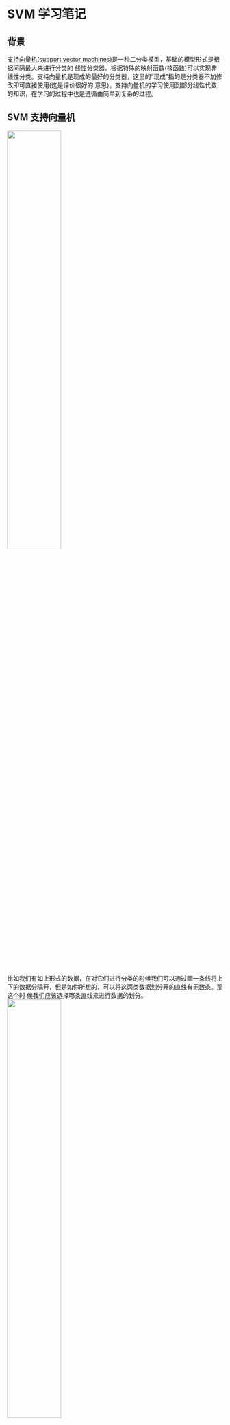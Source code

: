 # SVM 学习笔记    
## 背景     
[支持向量机(support vector machines)](https://zh.wikipedia.org/wiki/支持向量机)是一种二分类模型，基础的模型形式是根据间隔最大来进行分类的
线性分类器。根据特殊的映射函数(核函数)可以实现非线性分类。支持向量机是现成的最好的分类器，这里的“现成”指的是分类器不加修改即可直接使用(这是评价很好的
意思)。支持向量机的学习使用到部分线性代数的知识，在学习的过程中也是遵循由简单到复杂的过程。      
## SVM 支持向量机     

<img src ="https://github.com/MemoryCrash/MachineLearningPractice/blob/master/image/svmGrapherWithText.jpg" width = 50% height = 50%/>        

比如我们有如上形式的数据，在对它们进行分类的时候我们可以通过画一条线将上下的数据分隔开，但是如你所想的，可以将这两类数据划分开的直线有无数条。那这个时
候我们应该选择哪条直线来进行数据的划分。      
<img src = "https://github.com/MemoryCrash/MachineLearningPractice/blob/master/image/svmGrapher3line.jpg" width = 50% height = 50%/>        

直观的看我们会倾向于选择红色的的直线来进行数据的划分。选择红色直线的理由是当这个时候有一个新的点需要被划分时，使用红色直线进行划分更有可能进行正确的划分因为它给正例和反例都流出了最多的空间。所以在这里我们的寻找这个最优划分的直线的依据就是寻找间隔最大的直线。我们目前讨论的是在二维平面的划分所以是通过直线进行划分，如果是在训练的数据是在三维空间则划分的就是一个平面，对于N维的空间中的数据我们可以通过N-1维来进行划分。这个N-1维用来划分的向量我们称它为分隔超平面(hyperplane)，分隔超平面可以写成这样的形式:    

![pi](http://latex.codecogs.com/png.latex?w^{T}x&plus;b=0) 

也可以写成:

![pi](http://latex.codecogs.com/png.latex?w\cdot&space;x&plus;b=0)

这里![pi](http://latex.codecogs.com/png.latex?w\cdot&space;x)表示w和x的内积。如上公式表示w和x的内积也可以通过w的转置后和x相乘来求的。这里可能有疑问为什么不是用y = ax+b这样的形式来表示。两种表示表达的意思的一致的，但是向量的表示法在高维下更方便，同时使用了向量的表示法后w代表的就是超平面的法向量这个对我们后续求解训练集中的点到超平面的距离非常有用。    
![pi](http://latex.codecogs.com/png.latex?y&space;-ax-b&space;=&space;0)    
w = [-1, -a]      
x = [x0, x1]        
![pi](http://latex.codecogs.com/png.latex?w^{T}x&space;-b&space;=&space;0)      

这里是-b因为b代表的是一个偏置所以它的符号实际并不起到特别的作用。      

### 内积的几何含义      
两个向量的内积代表一个a向量在b向量上的投影长度和b向量范数(长度)的乘积。
<img src = "https://github.com/MemoryCrash/MachineLearningPractice/blob/master/image/svmCdot.jpg" width = 50% height = 50%/>    
利用这个特点我们可以得到训练集中的点到超平面的距离就等于对应点的向量在超平面法向量上的投影和法向量的范数的乘积。我们知道法向量的长度是可以变化的。我们在计算中可以设置法向量的长度为单位长度这样训练点到超平面的距离就是固定的。单位法向量下得到的间隔就是“几何间隔”，非单位法向量得到的间隔就是“函数间隔”。

### 最大间隔      
<img src = "https://github.com/MemoryCrash/MachineLearningPractice/blob/master/image/svmMargin.jpg" width = 50% height = 50%/>

在了解了如何在空间中求一个点到超平面之间的距离了，接下来就可以运用这个找到超平面，根据超平面的用来分隔两个类并拥有到两个类之间的最大距离的特点。我们寻找超平面等价于找到两个类之间的最大间隔。如上图示我们需要使得m获取最大值，同时我们假定除了超平面![pi](http://latex.codecogs.com/png.latex?w^{T}x&space;&plus;b&space;=&space;0)外还有两个与他平行的平面分别是:        
![pi](http://latex.codecogs.com/png.latex?w^{T}x&space;&plus;b&space;=&space;1)         
![pi](http://latex.codecogs.com/png.latex?w^{T}x&space;&plus;b&space;=&space;-1)         

在这两个平面之间没有训练集合中的点，训练集合中的点要么落在他们上面(这些使得等式成立的就叫做支持向量)或者落在他们后面去，训练集合在这两个平面上表现为:

![pi](http://latex.codecogs.com/png.latex?y_{i}(w^{T}x_{i}&space;&plus;b)\geq&space;1&space;,(i=1.....N))      

这里y表示训练集中对应的分类，因为是2分类正类y为1反类y为-1而当训练集合的点落在上图的两个虚线后面时如果是正例为正值如果是反例为负值这样就可以统一为上面的公式。由图上有点A落在上部的虚线上则一定有一个根据法向量方向移动m距离的点会落在下面的虚线上。我们可以根据这个关系求解出m来。   

![pi](http://latex.codecogs.com/png.latex?x_{a'}=x_{a}&plus;\frac{w}{\left&space;\|&space;w&space;\right&space;\|}m)      

在根据得到的新点是可以落在下面的虚线，所以带入公式:

![pi](http://latex.codecogs.com/png.latex?w^{T}x&space;&plus;b&space;=&space;-1)

得到      

![pi](http://latex.codecogs.com/png.latex?w^{T}(x_{a}-\frac{w}{\left&space;\|&space;w&space;\right&space;\|}m)&plus;b&space;=&space;-1)

求解以后可以得到(也可以根据平行线的距离公式得到):

![pi](http://latex.codecogs.com/png.latex?m=\frac{2}{\left&space;\|&space;w&space;\right&space;\|})

这个时候找到了m的表达，我们需要的就是在特定条件下最大化m。为了计算方便最大化m等价于

minimize &emsp;&emsp;&emsp;![pi](http://latex.codecogs.com/png.latex?\frac{1}{2}\left&space;\|&space;w&space;\right&space;\|^{2})

subject to &emsp;&emsp;&emsp;![pi](http://latex.codecogs.com/png.latex?y_{i}(w^{T}x_{i}&space;&plus;b)\geq&space;1&space;,(i=1.....N))

### 对偶算法    
为了求解**线性可分支持向量机**的最优化问题，其中一个方法就是利用[拉格朗日乘子法](https://en.wikipedia.org/wiki/Lagrange_multiplier)整合约束信息后再根据对偶性求解对偶问题。因为一般来讲对偶问题会比原问题更容易求解。关于拉格朗日乘子法简述如下，假设![pi](http://latex.codecogs.com/png.latex?f(x))，![pi](http://latex.codecogs.com/png.latex?c_{i}(x))，![pi](http://latex.codecogs.com/png.latex?h_{j}(x))是定义在![pi](http://latex.codecogs.com/png.latex?R^{n})上的连续可微函数。考虑约束最优化问题:

![pi](http://latex.codecogs.com/png.latex?min&space;f(x),x\epsilon&space;R^{n})     

s.t.

&emsp;![pi](http://latex.codecogs.com/png.latex?c_{j}(x)\leq0&space;,i=1,2,....,k)    

&emsp;![pi](http://latex.codecogs.com/png.latex?h_{j}(x)=0,j=1,2,.....l)    

称此约束最优化问题为原始最优化问题或原始问题。这里引入广义拉格朗日函数:

![pi](http://latex.codecogs.com/png.latex?L(x,\alpha&space;,\beta&space;)=f(x)&plus;\sum_{i=1}^{k}\alpha&space;_{i}c_{i}(x)&plus;\sum_{j=1}^{l}\beta&space;_{j}h_{j}(x))

![pi](http://latex.codecogs.com/png.latex?\alpha&space;_{i})和![pi](http://latex.codecogs.com/png.latex?\beta&space;_{j})是拉格朗日乘子，其中![pi](http://latex.codecogs.com/png.latex?\alpha&space;_{i}\geq&space;0)。根据拉格朗日乘子法，我们将线性可分支持向量机的求解m的公式和其约束转换为一个公式如下:

![pi](http://latex.codecogs.com/png.latex?L(w,b,\alpha&space;)=\frac{1}{2}\left&space;\|&space;w&space;\right&space;\|^{2}&plus;\sum_{i=1}^{N}\alpha&space;_{i}(1-y_{i}(w\cdot&space;x_{i}&plus;b)))&emsp;(1)

其中![pi](http://latex.codecogs.com/png.latex?\alpha&space;_{i}\geqslant&space;0)，![pi](http://latex.codecogs.com/png.latex?\alpha&space;=(\alpha&space;_{1},\alpha&space;_{2}.....,\alpha&space;_{N})^{T})为拉格朗日乘子向量。这是一个极小极大问题，如果我们固定了w和b这个时候在满足约束的情况下得到的公式就是![pi](http://latex.codecogs.com/png.latex?L(w,b,\alpha&space;)=\frac{1}{2}\left&space;\|&space;w&space;\right&space;\|^{2})这个时候就可以进一步进行![pi](http://latex.codecogs.com/png.latex?\frac{1}{2}\left&space;\|&space;w&space;\right&space;\|^{2})的最小化。在这里我们不直接求解这个公式而是转而求解它的对偶问题先基于w和b最小化![pi](http://latex.codecogs.com/png.latex?L(w,b,\alpha&space;))再基于![pi](http://latex.codecogs.com/png.latex?\alpha)最大化![pi](http://latex.codecogs.com/png.latex?L(w,b,\alpha&space;))这个时候就将问题转化为了极大极小问题。现在我们距离计算这个极大极小问题。先通过对w和b分别求导并另其为0求的w和b，对![pi](http://latex.codecogs.com/png.latex?\frac{1}{2}\left&space;\|&space;w&space;\right&space;\|^{2})求导，对应了一个多元函数对各个变量进行求导的过程最后得到的结果就是w:

![pi](http://latex.codecogs.com/png.latex?w=\sum_{i=1}^{N}\alpha&space;_{i}y_{i}x_{i})

![pi](http://latex.codecogs.com/png.latex?\sum_{i=1}^{N}\alpha&space;_{i}y_{i}=0)

将这两个公式带入公式(1)得到:
基于![pi](http://latex.codecogs.com/png.latex?\alpha)最大化下面的公式

![pi](http://latex.codecogs.com/png.latex?-\frac{1}{2}\sum_{i=1}^{N}\sum_{j=1}^{N}\alpha&space;_{i}\alpha&space;_{j}y_{i}y_{j}(x_{i}\cdot&space;x_{j})&plus;\sum_{i=1}^{N}\alpha&space;_{i})&emsp;(2)

将(2)式转化为最小化问题:

![pi](http://latex.codecogs.com/png.latex?\frac{1}{2}\sum_{i=1}^{N}\sum_{j=1}^{N}\alpha&space;_{i}\alpha&space;_{j}y_{i}y_{j}(x_{i}\cdot&space;x_{j})-\sum_{i=1}^{N}\alpha&space;_{i})&emsp;(3)

s.t.

&emsp;![pi](http://latex.codecogs.com/png.latex?\sum_{i=1}^{N}\alpha&space;_{i}y_{i}=0)

&emsp;![pi](http://latex.codecogs.com/png.latex?\alpha&space;_{i}\geq&space;0,(i=1,2,....N))

### SMO 优化算法        

考虑使用[SMO优化算法](https://zh.wikipedia.org/wiki/序列最小优化算法)来求解(3)的问题。在这个算法中我们需要寻找![pi](http://latex.codecogs.com/gif.latex?\alpha&space;_{i})的值来使得(3)出现最优解。这里我们先介绍一个叫做坐标上升的算法(对应有个坐标下降)，它的思想是当需要求解多变量的凸函数的最优解的时候，我们选择先对其中一个变量求极限值同时固定其他变量这样逐步去逼近最优解。在这里 SMO 算法也是借鉴了这样的算法。但是受到![pi](http://latex.codecogs.com/png.latex?\textstyle\sum_{i=1}^{N}\alpha&space;_{i}y_{i}=0)约束的限制。在 SMO 算法中我们选择一次改变两个变量![pi](http://latex.codecogs.com/gif.latex?\alpha&space;_{1},\alpha&space;_{2})。根据约束条件:

![pi](http://latex.codecogs.com/gif.latex?0\leq&space;\alpha&space;_{i}\leq&space;C)

![pi](http://latex.codecogs.com/gif.latex?\alpha&space;_{1}y_{1}&plus;\alpha&space;_{2}y_{2}=-\sum_{i=3}^{N}\alpha&space;_{i}y_{i}=\xi)

可以画出如下的图像

<img src = "https://github.com/MemoryCrash/MachineLearningPractice/blob/master/image/svmRange.png"/>

这个图形表现了![pi](http://latex.codecogs.com/gif.latex?\alpha&space;_{1},\alpha&space;_{2})的取值范围。现在我们将其通过公式表达出来。

### 软间隔         
先前我们讨论的都是完全线性可分的数据，但是实际中的数据可能是线性不可分数据，通常情况是训练数据中有一些奇异点，将这些奇艺点去掉以后，剩下大部分集合是线性可分的。这就可以修改硬间隔最大化，使其成为软间隔最大化。   

<img src = "https://github.com/MemoryCrash/MachineLearningPractice/blob/master/image/svmSoftMargin.jpg" width=50% height = 50%/>  

如图所示如果出现了一个奇异点k，按照硬间隔的方式来查找最大间隔必然会得到红色虚线代表的分隔曲线，但是这个红色虚线并不是我们期望的。我们依然希望是以黑色的虚线来进行分类。后来是通过引入一个松弛变量![pi](http://latex.codecogs.com/png.latex?\xi&space;_{i}\geq&space;0)使得函数间隔加上了松弛变量后大于等于1。这样约束，条件就变为这样:  

![pi](http://latex.codecogs.com/png.latex?y_{i}(w\cdot&space;x_{i}&plus;b)\geq&space;1-\xi&space;_{i})

同时进行最优化的函数也随之变化为:

![pi](http://latex.codecogs.com/png.latex?\frac{1}{2}\left&space;\|&space;w&space;\right&space;\|^{2}&plus;C\sum_{i=1}^{N}\xi&space;_{i})   
这里的C>0称为惩罚参数，一般由应用问题决定，C值大时对误分类的惩罚增大，C值小时对误分类的惩罚减小。最小化目标函数的过程包含了使间隔尽可能大和使误分点尽可能少。根据硬间隔的方式寻找对偶问题后可以发现软间隔的对偶问题和硬间隔公式(3)非常相似只是约束条件发生了变化:

![pi](http://latex.codecogs.com/png.latex?\frac{1}{2}\sum_{i=1}^{N}\sum_{j=1}^{N}\alpha&space;_{i}\alpha&space;_{j}y_{i}y_{j}(x_{i}\cdot&space;x_{j})-\sum_{i=1}^{N}\alpha&space;_{i})&emsp;(4)

s.t.

&emsp;![pi](http://latex.codecogs.com/png.latex?\sum_{i=1}^{N}\alpha&space;_{i}y_{i}=0)

&emsp;![pi](http://latex.codecogs.com/png.latex?0\leq&space;\alpha&space;_{i}\leq&space;C,(i=1,2,....N))

### 非线性支持向量机

考虑这样的待分类数据我们是无法直接通过一条直线来进行分类的:

<img src = "https://github.com/MemoryCrash/MachineLearningPractice/blob/master/image/svmKernel.jpg" width = 50% height = 50%>

对于这样的问题我们可以将它转换为一个线性的问题来进行解决。在现实生活中我们也常遇到分类的问题，当我们根据当前特征对这个事物无法进行分类的时候，一般可以通过增加一个维度来进行分类。这里我们也是曲借鉴这样的想法，将数据进行转换后在进行分类。针对上图的数据可以通过对数据进行平方后转换为一个线性问题继续处理。

<img src = "https://github.com/MemoryCrash/MachineLearningPractice/blob/master/image/svmChangeKernel.jpg" width = 50% height = 50%/>

将低维数据映射到高维后可以将待优化的公式表示成这样:

![pi](http://latex.codecogs.com/png.latex?\frac{1}{2}\sum_{i=1}^{N}\sum_{j=1}^{N}\alpha&space;_{i}\alpha&space;_{j}y_{i}y_{j}(\phi&space;(x_{i})\cdot&space;\phi&space;(x_{j}))-\sum_{i=1}^{N}\alpha&space;_{i})&emsp;(5)

s.t.

&emsp;![pi](http://latex.codecogs.com/png.latex?\sum_{i=1}^{N}\alpha&space;_{i}y_{i}=0)

&emsp;![pi](http://latex.codecogs.com/png.latex?0\leq&space;\alpha&space;_{i}\leq&space;C,(i=1,2,....N))

![pi](http://latex.codecogs.com/png.latex?\phi&space;(x)) 表示对数据映射到高维，对映射后的数据同样进行内积操作，但是存在一个映射到高维的数据计算量更大的情况。这里就通过一个核函数来进行处理。核函数输入的是映射前的数据，但是输出的是映射后的数据进行内积的结果。这样可以极大的减少计算量。这样我们进一步将公式(5)写为:

![pi](http://latex.codecogs.com/png.latex?\frac{1}{2}\sum_{i=1}^{N}\sum_{j=1}^{N}\alpha&space;_{i}\alpha&space;_{j}y_{i}y_{j}K(x_{i},&space;x_{j})-\sum_{i=1}^{N}\alpha&space;_{i})&emsp;(6)

s.t.

&emsp;![pi](http://latex.codecogs.com/png.latex?\sum_{i=1}^{N}\alpha&space;_{i}y_{i}=0)

&emsp;![pi](http://latex.codecogs.com/png.latex?0\leq&space;\alpha&space;_{i}\leq&space;C,(i=1,2,....N))

常用的核函数有：

* 多项式核函数

&emsp;![pi](http://latex.codecogs.com/png.latex?K(x,z)=(x\cdot&space;z&plus;1)^{p})

* 高斯核函数

&emsp;![pi](http://latex.codecogs.com/png.latex?K(x,z)=exp(-\frac{\left&space;\|&space;x-z&space;\right&space;\|^{2}}{2\sigma&space;^{2}}))

## 参考书籍

《机器学习实战》 Peter Harrington 著 李锐 译           
《统计学习方法》 李航 著   
《机器学习》 周志华 著        
《斯坦福大学公开课：机器学习课程 cs229 吴恩达      
《coursera 机器学习课程》 吴恩达     
《[SVM-tutorial](http://www.svm-tutorial.com)》 Alexandre KOWALCZYK               
《[支持向量机通俗导论(理解SVM的三层境界)](http://blog.csdn.net/v_july_v/article/details/7624837)》 JULY

